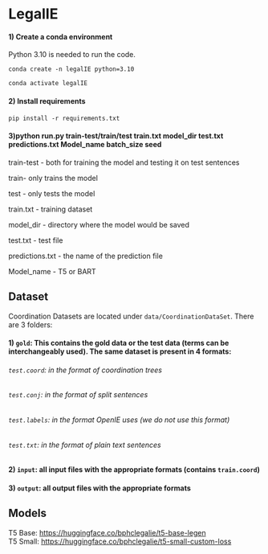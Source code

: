 # LegalIE

#### 1) Create a conda environment
Python 3.10 is needed to run the code.

`conda create -n legalIE python=3.10`

`conda activate legalIE`
#### 2) Install requirements 

```
pip install -r requirements.txt
```
#### 3)python run.py train-test/train/test train.txt model_dir test.txt predictions.txt Model_name batch_size seed

train-test - both for training the model and testing it on test sentences
 
train- only trains the model
 
test - only tests the model

train.txt - training dataset
 
model_dir - directory where the model would be saved 
 
test.txt - test file 
 
predictions.txt - the name of the prediction file 
 
Model_name - T5 or BART

       


## Dataset

Coordination Datasets are located under `data/CoordinationDataSet`. There are 3 folders:

#### 1) `gold`: This contains the gold data or the test data (terms can be interchangeably used). The same dataset is present in 4 formats:
###### `test.coord`: in the format of coordination trees
###### `test.conj`: in the format of split sentences
###### `test.labels`: in the format OpenIE uses (we do not use this format)
###### `test.txt`: in the format of plain text sentences

#### 2) `input`: all input files with the appropriate formats (contains `train.coord`)
#### 3) `output`: all output files with the appropriate formats

## Models

T5 Base: https://huggingface.co/bphclegalie/t5-base-legen <br>
T5 Small: https://huggingface.co/bphclegalie/t5-small-custom-loss

